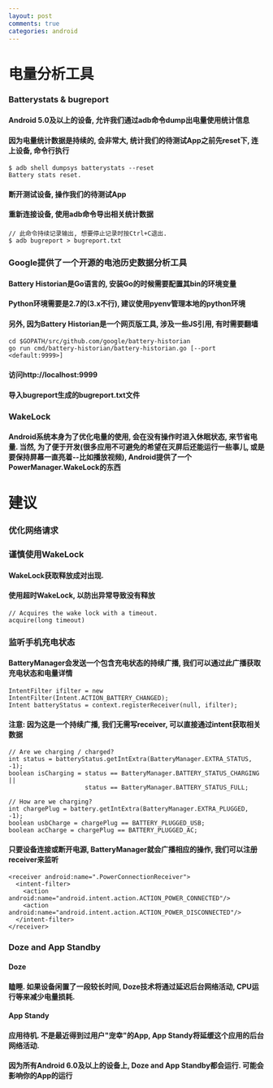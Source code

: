 ```yaml
---
layout: post
comments: true
categories: android
---
```


# 电量分析工具
### Batterystats & bugreport
#### Android 5.0及以上的设备, 允许我们通过adb命令dump出电量使用统计信息
#### 因为电量统计数据是持续的, 会非常大, 统计我们的待测试App之前先reset下, 连上设备, 命令行执行

```
$ adb shell dumpsys batterystats --reset
Battery stats reset.
```
#### 断开测试设备, 操作我们的待测试App
#### 重新连接设备, 使用adb命令导出相关统计数据

```
// 此命令持续记录输出, 想要停止记录时按Ctrl+C退出.
$ adb bugreport > bugreport.txt
```
### Google提供了一个开源的电池历史数据分析工具 
#### Battery Historian是Go语言的, 安装Go的时候需要配置其bin的环境变量
#### Python环境需要是2.7的(3.x不行), 建议使用pyenv管理本地的python环境
#### 另外, 因为Battery Historian是一个网页版工具, 涉及一些JS引用, 有时需要翻墙

```
cd $GOPATH/src/github.com/google/battery-historian
go run cmd/battery-historian/battery-historian.go [--port <default:9999>]
```
#### 访问http://localhost:9999
#### 导入bugreport生成的bugreport.txt文件

### WakeLock
#### Android系统本身为了优化电量的使用, 会在没有操作时进入休眠状态, 来节省电量. 当然, 为了便于开发(很多应用不可避免的希望在灭屏后还能运行一些事儿, 或是要保持屏幕一直亮着--比如播放视频), Android提供了一个PowerManager.WakeLock的东西

# 建议
### 优化网络请求
### 谨慎使用WakeLock
#### WakeLock获取释放成对出现.
#### 使用超时WakeLock, 以防出异常导致没有释放

```
// Acquires the wake lock with a timeout.
acquire(long timeout)
```
### 监听手机充电状态
#### BatteryManager会发送一个包含充电状态的持续广播, 我们可以通过此广播获取充电状态和电量详情

```
IntentFilter ifilter = new IntentFilter(Intent.ACTION_BATTERY_CHANGED);
Intent batteryStatus = context.registerReceiver(null, ifilter);
```
#### 注意: 因为这是一个持续广播, 我们无需写receiver, 可以直接通过intent获取相关数据


```
// Are we charging / charged?
int status = batteryStatus.getIntExtra(BatteryManager.EXTRA_STATUS, -1);
boolean isCharging = status == BatteryManager.BATTERY_STATUS_CHARGING ||
                     status == BatteryManager.BATTERY_STATUS_FULL;

// How are we charging?
int chargePlug = battery.getIntExtra(BatteryManager.EXTRA_PLUGGED, -1);
boolean usbCharge = chargePlug == BATTERY_PLUGGED_USB;
boolean acCharge = chargePlug == BATTERY_PLUGGED_AC;
```
#### 只要设备连接或断开电源, BatteryManager就会广播相应的操作, 我们可以注册receiver来监听

```
<receiver android:name=".PowerConnectionReceiver">
  <intent-filter>
    <action android:name="android.intent.action.ACTION_POWER_CONNECTED"/>
    <action android:name="android.intent.action.ACTION_POWER_DISCONNECTED"/>
  </intent-filter>
</receiver>
```
### Doze and App Standby
#### Doze
#### 瞌睡. 如果设备闲置了一段较长时间, Doze技术将通过延迟后台网络活动, CPU运行等来减少电量损耗.

#### App Standy
#### 应用待机. 不是最近得到过用户"宠幸"的App, App Standy将延缓这个应用的后台网络活动.

#### 因为所有Android 6.0及以上的设备上, Doze and App Standby都会运行. 可能会影响你的App的运行